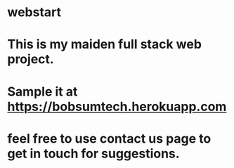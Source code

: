 # webstart
# 
# This is my maiden full stack web project. 
# Sample it at https://bobsumtech.herokuapp.com
# feel free to use contact us page to get in touch for suggestions.
